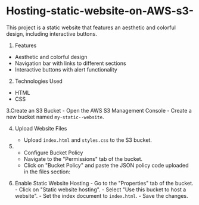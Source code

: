# Hosting-static-website-on-AWS-s3-
This project is a static website that features an aesthetic and colorful design, including interactive buttons.

1. Features
- Aesthetic and colorful design
- Navigation bar with links to different sections
- Interactive buttons with alert functionality

2. Technologies Used
- HTML
- CSS

3.Create an S3 Bucket
    - Open the AWS S3 Management Console
    - Create a new bucket named `my-static--website`.

4. Upload Website Files
    - Upload `index.html` and `styles.css` to the S3 bucket.
  
5.  - Configure Bucket Policy
    - Navigate to the "Permissions" tab of the bucket.
    - Click on "Bucket Policy" and paste the JSON policy code uploaded in the files section:

6.   Enable Static Website Hosting
    - Go to the "Properties" tab of the bucket.
    - Click on "Static website hosting".
    - Select "Use this bucket to host a website".
    - Set the index document to `index.html`.
    - Save the changes.
